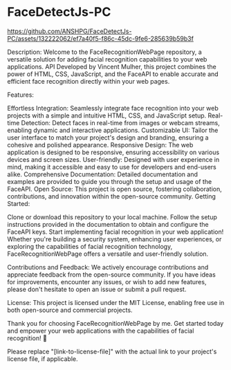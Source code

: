 # FaceDetectJs-PC

https://github.com/ANSHPG/FaceDetectJs-PC/assets/132222062/ef7a40f5-f86c-45dc-9fe6-285639b59b3f

Description:
Welcome to the FaceRecognitionWebPage repository, a versatile solution for adding facial recognition capabilities to your web applications. API Developed by Vincent Mulher, this project combines the power of HTML, CSS, JavaScript, and the FaceAPI to enable accurate and efficient face recognition directly within your web pages.

Features:

Effortless Integration: Seamlessly integrate face recognition into your web projects with a simple and intuitive HTML, CSS, and JavaScript setup.
Real-time Detection: Detect faces in real-time from images or webcam streams, enabling dynamic and interactive applications.
Customizable UI: Tailor the user interface to match your project's design and branding, ensuring a cohesive and polished appearance.
Responsive Design: The web application is designed to be responsive, ensuring accessibility on various devices and screen sizes.
User-friendly: Designed with user experience in mind, making it accessible and easy to use for developers and end-users alike.
Comprehensive Documentation: Detailed documentation and examples are provided to guide you through the setup and usage of the FaceAPI.
Open Source: This project is open source, fostering collaboration, contributions, and innovation within the open-source community.
Getting Started:

Clone or download this repository to your local machine.
Follow the setup instructions provided in the documentation to obtain and configure the FaceAPI keys.
Start implementing facial recognition in your web application!
Whether you're building a security system, enhancing user experiences, or exploring the capabilities of facial recognition technology, FaceRecognitionWebPage offers a versatile and user-friendly solution.

Contributions and Feedback:
We actively encourage contributions and appreciate feedback from the open-source community. If you have ideas for improvements, encounter any issues, or wish to add new features, please don't hesitate to open an issue or submit a pull request.

License:
This project is licensed under the MIT License, enabling free use in both open-source and commercial projects.

Thank you for choosing FaceRecognitionWebPage by me. Get started today and empower your web applications with the capabilities of facial recognition! 🚀

Please replace "[link-to-license-file]" with the actual link to your project's license file, if applicable.
